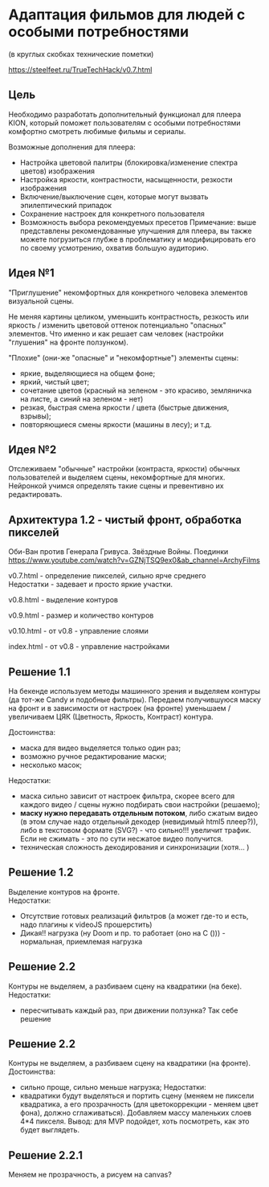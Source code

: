 # Адаптация фильмов для людей с особыми потребностями
(в круглых скобках технические пометки)

https://steelfeet.ru/TrueTechHack/v0.7.html

## Цель
Необходимо разработать дополнительный функционал для плеера KION, который поможет пользователям с особыми потребностями комфортно смотреть любимые фильмы и сериалы.  

Возможные дополнения для плеера:
- Настройка цветовой палитры (блокировка/изменение спектра цветов) изображения
- Настройка яркости, контрастности, насыщенности, резкости изображения
- Включение/выключение сцен, которые могут вызвать эпилептический припадок
- Сохранение настроек для конкретного пользователя
- Возможность выбора рекомендуемых пресетов
Примечание: выше представлены рекомендованные улучшения для плеера, вы также можете погрузиться глубже в проблематику и модифицировать его по своему усмотрению, охватив большую аудиторию.

## Идея №1
"Приглушение" некомфортных для конкретного человека элементов визуальной сцены.

Не меняя картины целиком, уменьшить контрастность, резкость или яркость / изменить цветовой оттенок потенциально "опасных" элементов. Что именно и как решает сам человек (настройки "глушения" на фронте ползунком).  

"Плохие" (они-же "опасные" и "некомфортные") элементы сцены:
- яркие, выделяющиеся на общем фоне;
- яркий, чистый цвет;
- сочетание цветов (красный на зеленом - это красиво, земляничка на листе, а синий на зеленом - нет)
- резкая, быстрая смена яркости / цвета (быстрые движения, взрывы);  
- повторяющиеся смены яркости (машины в лесу);
и т.д.

## Идея №2
Отслеживаем "обычные" настройки (контраста, яркости) обычных пользователей и выделяем сцены, некомфортные для многих. Нейронкой учимся определять такие сцены и превентивно их редактировать.



## Архитектура 1.2 - чистый фронт, обработка пикселей
Оби-Ван против Генерала Гривуса. Звёздные Войны. Поединки
https://www.youtube.com/watch?v=GZNjTSQ9ex0&ab_channel=ArchyFilms

v0.7.html - определение пикселей, сильно ярче среднего  
Недостатки - задевает и просто яркие участки.

v0.8.html - выделение контуров  

v0.9.html - размер и количество контуров

v0.10.html - от v0.8 - управление слоями  

index.html - от v0.8 - управление настройками  


## Решение 1.1
На бекенде используем методы машинного зрения и выделяем контуры (да тот-же Candy и подобные фильтры). Передаем получившуюся маску на фронт и в зависимости от настроек (на фронте) уменьшаем / увеличиваем ЦЯК (Цветность, Яркость, Контраст) контура.

Достоинства: 
- маска для видео выделяется только один раз;
- возможно ручное редактирование маски;
- несколько масок;

Недостатки:  
- маска сильно зависит от настроек фильтра, скорее всего для каждого видео / сцены нужно подбирать свои настройки (решаемо);
- **маску нужно передавать отдельным потоком**, либо сжатым видео (в этом случае надо отдельный декодер (невидимый html5 плеер?)), либо в текстовом формате (SVG?) - что сильно!!! увеличит трафик. Если не сжимать - это по сути несжатое видео получится.
- техническая сложность декодирования и синхронизации (хотя... )

## Решение 1.2
Выделение контуров на фронте.  
Недостатки:  
- Отсутствие готовых реализаций фильтров (а может где-то и есть, надо плагины к videoJS прошерстить)
- Дикая!! нагрузка (ну Doom и пр. то работает (оно на C ())) - нормальная, приемлемая нагрузка

## Решение 2.2
Контуры не выделяем, а разбиваем сцену на квадратики (на беке).
Недостатки:
- пересчитывать каждый раз, при движении ползунка? Так себе решение

## Решение 2.2
Контуры не выделяем, а разбиваем сцену на квадратики (на фронте).
Достоинства:
- сильно проще, сильно меньше нагрузка;
Недостатки:
- квадратики будут выделяться и портить сцену (меняем не пиксели квадратика, а его прозрачность (для цветокоррекции - меняем цвет фона), должно сглаживаться). Добавляем массу маленьких слоев 4*4 пикселя.
Вывод:
для MVP подойдет, хоть посмотреть, как это будет выглядеть.

## Решение 2.2.1
Меняем не прозрачность, а рисуем на canvas?










